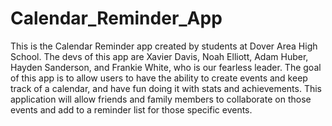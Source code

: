 # Calendar_Reminder_App
This is the Calendar Reminder app created by students at Dover Area High School. The devs of this app are Xavier Davis, Noah Elliott, Adam Huber, Hayden Sanderson, and Frankie White, who is our fearless leader. The goal of this app is to allow users to have the ability to create events and keep track of a calendar, and have fun doing it with stats and achievements. This application will allow friends and family members to collaborate on those events and add to a reminder list for those specific events.
